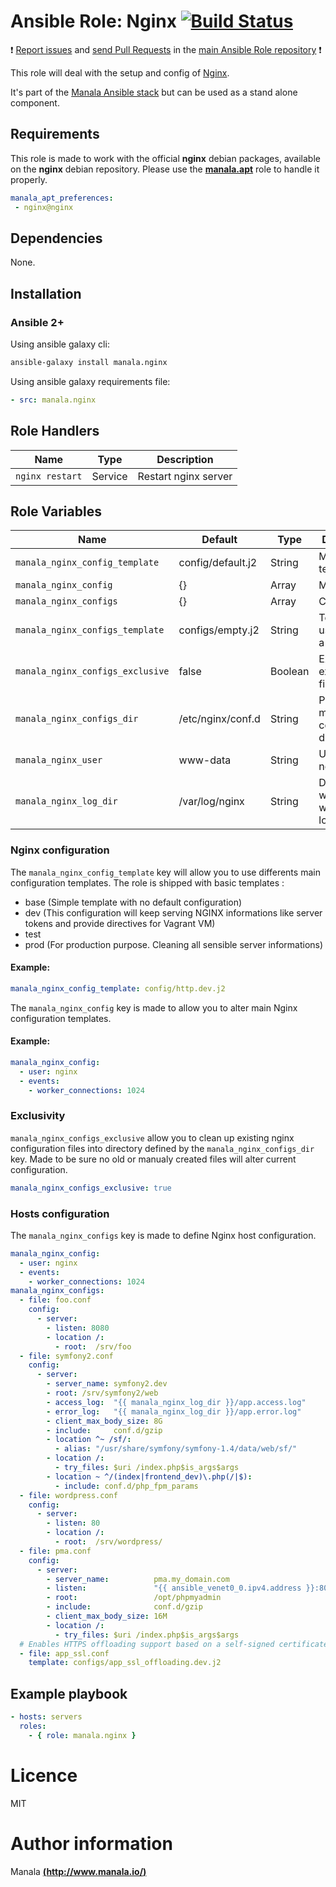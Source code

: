 # Ansible Role: Nginx [![Build Status](https://travis-ci.org/manala/ansible-role-nginx.svg?branch=master)](https://travis-ci.org/manala/ansible-role-nginx)

:exclamation: [Report issues](https://github.com/manala/ansible-roles/issues) and [send Pull Requests](https://github.com/manala/ansible-roles/pulls) in the [main Ansible Role repository](https://github.com/manala/ansible-roles) :exclamation:

This role will deal with the setup and config of [Nginx](https://nginx.org/en/).

It's part of the [Manala Ansible stack](http://www.manala.io) but can be used as a stand alone component.

## Requirements

This role is made to work with the official __nginx__ debian packages, available on the __nginx__ debian repository. Please use the [**manala.apt**](https://galaxy.ansible.com/manala/apt/) role to handle it properly.

```yaml
manala_apt_preferences:
 - nginx@nginx
```

## Dependencies

None.

## Installation

### Ansible 2+

Using ansible galaxy cli:

```bash
ansible-galaxy install manala.nginx
```

Using ansible galaxy requirements file:

```yaml
- src: manala.nginx
```

## Role Handlers

| Name            | Type    | Description          |
| --------------- | ------- | -------------------- |
| `nginx restart` | Service | Restart nginx server |

## Role Variables

| Name                              | Default           | Type    | Description                                 |
| --------------------------------- | ----------------- | ------- | ------------------------------------------- |
| `manala_nginx_config_template`    | config/default.j2 | String  | Main config template                        |
| `manala_nginx_config`             | {}                | Array   | Main config                                 |
| `manala_nginx_configs`            | {}                | Array   | Configs                                     |
| `manala_nginx_configs_template`   | configs/empty.j2  | String  | Template to use to define a host            |
| `manala_nginx_configs_exclusive`  | false             | Boolean | Exclusion of existings files                |
| `manala_nginx_configs_dir`        | /etc/nginx/conf.d | String  | Path to the main configuration directory    |
| `manala_nginx_user`               | www-data          | String  | User running nginx                          |
| `manala_nginx_log_dir`            | /var/log/nginx    | String  | Directory where Nginx will store is logs    |


### Nginx configuration

The `manala_nginx_config_template` key will allow you to use differents main configuration templates. The role is shipped with basic templates :

- base (Simple template with no default configuration)
- dev (This configuration will keep serving NGINX informations like server tokens and provide directives for Vagrant VM)
- test
- prod (For production purpose. Cleaning all sensible server informations)

#### Example:
```yaml
manala_nginx_config_template: config/http.dev.j2
```

The `manala_nginx_config` key is made to allow you to alter main Nginx configuration templates.

#### Example:

```yaml
manala_nginx_config:
  - user: nginx
  - events:
    - worker_connections: 1024
```

### Exclusivity

`manala_nginx_configs_exclusive` allow you to clean up existing nginx configuration files into directory defined by the `manala_nginx_configs_dir` key. Made to be sure no old or manualy created files will alter current configuration.

```yaml
manala_nginx_configs_exclusive: true
```

### Hosts configuration

The `manala_nginx_configs` key is made to define Nginx host configuration.

```yaml
manala_nginx_config:
  - user: nginx
  - events:
    - worker_connections: 1024
manala_nginx_configs:
  - file: foo.conf
    config:
      - server:
        - listen: 8080
        - location /:
          - root:  /srv/foo
  - file: symfony2.conf
    config:
      - server:
        - server_name: symfony2.dev
        - root: /srv/symfony2/web
        - access_log:  "{{ manala_nginx_log_dir }}/app.access.log"
        - error_log:   "{{ manala_nginx_log_dir }}/app.error.log"
        - client_max_body_size: 8G
        - include:     conf.d/gzip
        - location ^~ /sf/:
          - alias: "/usr/share/symfony/symfony-1.4/data/web/sf/"
        - location /:
          - try_files: $uri /index.php$is_args$args
        - location ~ ^/(index|frontend_dev)\.php(/|$):
          - include: conf.d/php_fpm_params
  - file: wordpress.conf
    config:
      - server:
        - listen: 80
        - location /:
          - root:  /srv/wordpress/
  - file: pma.conf
    config:
      - server:
        - server_name:          pma.my_domain.com
        - listen:               "{{ ansible_venet0_0.ipv4.address }}:80"
        - root:                 /opt/phpmyadmin
        - include:              conf.d/gzip
        - client_max_body_size: 16M
        - location /:
          - try_files: $uri /index.php$is_args$args
  # Enables HTTPS offloading support based on a self-signed certificate
  - file: app_ssl.conf
    template: configs/app_ssl_offloading.dev.j2
```

## Example playbook

```yaml
- hosts: servers
  roles:
    - { role: manala.nginx }
```

# Licence

MIT

# Author information

Manala [**(http://www.manala.io/)**](http://www.manala.io)
